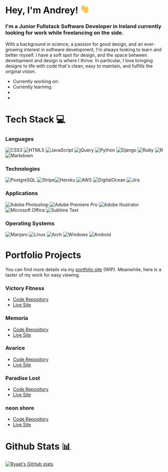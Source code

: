 # Hey, I'm Andrey! <img src="https://github.com/Ryael/ryael/blob/main/assets/Hi.gif" width="29px">

### I'm a Junior Fullstack Software Developer in Ireland currently looking for work while freelancing on the side.

With a background in science, a passion for good design, and an ever-growing interest in software development, I'm always looking to learn and better myself. I have a soft spot for design, and the space between development and design is where I thrive. In particular, I love bringing designs to life with code that's clean, easy to maintain, and fulfills the original vision.

- Currently working on:
- Currently learning:
-
-

# Tech Stack 💻

### Languages

![CSS3](https://img.shields.io/badge/CSS3-%231572B6.svg?&style=flat&logo=css3&logoColor=white) ![HTML5](https://img.shields.io/badge/HTML5-%23E34F26.svg?style=flat&logo=html5&logoColor=white) ![JavaScript](https://img.shields.io/badge/JavaScript-%23323330.svg?style=flat&logo=javascript&logoColor=%23F7DF1E) ![jQuery](https://img.shields.io/badge/jQuery-%230769AD.svg?style=flat&logo=jquery&logoColor=white) ![Python](https://img.shields.io/badge/Python-3670A0?style=flat&logo=python&logoColor=ffdd54) ![Django](https://img.shields.io/badge/Django-%23092E20.svg?style=flat&logo=django&logoColor=white) ![Ruby](https://img.shields.io/badge/Ruby-%23CC342D.svg?style=flat&logo=ruby&logoColor=white) ![R](https://img.shields.io/badge/R-276DC3?style=flat&logo=r&logoColor=white) ![Markdown](https://img.shields.io/badge/Markdown-%23000000.svg?style=flat&logo=markdown&logoColor=white)

### Technologies

![PostgreSQL](https://img.shields.io/badge/PostgreSQL-%23316192.svg?&style=flat&logo=Postgresql&logoColor=white) ![Stripe](https://img.shields.io/badge/Stripe-626CD9?style=flat&logo=Stripe&logoColor=white)![Heroku](https://img.shields.io/badge/Heroku-%23430098.svg?style=flat&logo=heroku&logoColor=white) ![AWS](https://img.shields.io/badge/AWS-%23FF9900.svg?style=flat&logo=amazon-aws&logoColor=white) ![DigitalOcean](https://img.shields.io/badge/Digital_Ocean-0080FF?style=flat&logo=DigitalOcean&logoColor=white) ![Jira](https://img.shields.io/badge/Jira-%230A0FFF.svg?style=flat&logo=jira&logoColor=white) 

### Applications

![Adobe Photoshop](https://img.shields.io/badge/Adobe%20Photoshop-%2331A8FF.svg?style=flat&logo=adobe%20photoshop&logoColor=white) ![Adobe Premiere Pro](https://img.shields.io/badge/Adobe%20Premiere%20Pro-9999FF.svg?style=flat&logo=Adobe%20Premiere%20Pro&logoColor=white) ![Adobe Illustrator](https://img.shields.io/badge/Adobe%20Illustrator-%23FF9A00.svg?style=flat&logo=adobe%20illustrator&logoColor=white) ![Microsoft Office](https://img.shields.io/badge/Microsoft_Office-D83B01?style=flat&logo=microsoft-office&logoColor=white) ![Sublime Text](https://img.shields.io/badge/Sublime_Text-%23575757.svg?style=flat&logo=sublime-text&logoColor=important)

### Operating Systems

![Manjaro](https://img.shields.io/badge/Manjaro-35BF5C?style=flat&logo=Manjaro&logoColor=white) ![Linux](https://img.shields.io/badge/Linux-FCC624?style=flat&logo=linux&logoColor=black) ![Arch](https://img.shields.io/badge/Arch%20Linux-1793D1?logo=arch-linux&logoColor=fff&style=flat) ![Windows](https://img.shields.io/badge/Windows-0078D6?style=flat&logo=windows&logoColor=white) ![Android](https://img.shields.io/badge/Android-3DDC84?style=flat&logo=android&logoColor=white)

# Portfolio Projects

You can find more details via my [portfolio site]() (WIP). Meanwhile, here is a taster of my work for easy viewing.

### Victory Fitness

* [Code Repository](https://github.com/Ryael/victory-fitness)
* [Live Site](https://ryael.github.io/victory-fitness/)

### Memoria

* [Code Repository](https://github.com/Ryael/memoria)
* [Live Site](https://ryael.github.io/memoria/)

### Avarice

* [Code Repository](https://github.com/Ryael/avarice)
* [Live Site](https://avarice-txt.herokuapp.com/)

### Paradise Lost

* [Code Repository](https://github.com/Ryael/paradise-lost)
* [Live Site](https://paradise-lost-app.herokuapp.com/)

### neon shore

* [Code Repository](https://github.com/Ryael/neon-shore)
* [Live Site](https://neon-shore-a156870f9760.herokuapp.com/)

# Github Stats 📊

[![Ryael's GitHub stats](https://github-readme-stats.vercel.app/api?username=ryael&theme=dracula)](https://github.com/anuraghazra/github-readme-stats)
